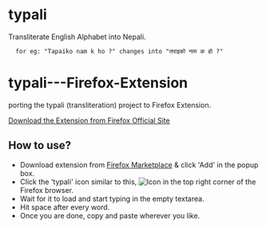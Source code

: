 # typali

Transliterate English Alphabet into Nepali.

      for eg: "Tapaiko nam k ho ?" changes into "तपाइको नाम क हो ?"

# typali---Firefox-Extension

porting the typali (transliteration) project to Firefox Extension.

[Download the Extension from Firefox Official Site](https://addons.mozilla.org/en-US/firefox/addon/typali-english-to-devanagari/)

## How to use?

- Download extension from [Firefox Marketplace](https://addons.mozilla.org/en-US/firefox/addon/typali-english-to-devanagari/) & click 'Add' in the popup box.
- Click the 'typali' icon similar to this, ![Icon](https://github.com/MinSomai/typali---Firefox-Extension/blob/master/icons/typaliSmall.png) in the top right corner of the Firefox browser.
- Wait for it to load and start typing in the empty textarea.
- Hit space after every word.
- Once you are done, copy and paste wherever you like.
